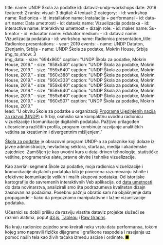 title: 
    name: UNDP Škola za podatke
id: dataviz-undp-workshops
date: 2019
featured: 2
ranks:
    visual: 3
    digital: 4 
    textual: 2
category: 
    - id: workshop
      name: Radionica
    - id: installation
      name: Instalacije + performansi
    - id: data-art
      name: Data umetnosti
    - id: dataviz
      name: Vizuelizacija podataka
    - id: interactive
      name: Interaktivna umetnost + dizajn
role:
    - id: maker
      name: Su-kreator
    - id: educator
      name: Edukator
medium:
    - id: dataviz
      name: Vizuelizacija podataka
    - id: workshop
      name: Radionica
presentation_title: Radionice
presentations:
    - year: 2019
      events:
        - name: <span class='italic-style'>UNDP Dataton</span>, Zrenjanin, Srbija
        - name: <span class='italic-style'>UNDP Škola za podatke</span>, Mokrin House, Srbija
img_to_show: 3       
img_data:
    - size: "694x960"
      caption: "UNDP Škola za podatke, Mokrin House, 2019."
    - size: "958x540"
      caption: "UNDP Škola za podatke, Mokrin House, 2019."
    - size: "959x640"
      caption: "UNDP Škola za podatke, Mokrin House, 2019."
    - size: "960x388"
      caption: "UNDP Škola za podatke, Mokrin House, 2019."
    - size: "960x333"
      caption: "UNDP Škola za podatke, Mokrin House, 2019."
    - size: "959x640"
      caption: "UNDP Škola za podatke, Mokrin House, 2019."
    - size: "959x640"
      caption: "UNDP Škola za podatke, Mokrin House, 2019."
    - size: "959x640"
      caption: "UNDP Škola za podatke, Mokrin House, 2019."
    - size: "960x507"
      caption: "UNDP Škola za podatke, Mokrin House, 2019."      
lead: "U okviru Škole za podatke u organizaciji <a href='https://www.rs.undp.org/content/serbia/en/home.html' target='_blank'>Programa Ujedinjenih nacija za razvoj (UNDP)</a> u Srbiji, osmislio sam kompaktnu uvodnu radionicu vizuelizacije i komunikacije digitalnih podataka. Pažljivo prilagođen učesnicima različitih profila, program kombinuje razvijanje analitičkih veština sa kreativnim i divergentnim mišljenjem."

<a href='https://www.rs.undp.org/content/serbia/en/home/presscenter/articles/2019/otvorene-prijave-za-jesenju-kolu-za-podatke.html' target='_blank'>Škola za podatke</a> je obrazovni program UNDP-a za polaznike koji dolaze iz javne administracije, nevladinog sektora, startapa, medija i akademske zajednice. Zamišljen je kao uvodni kurs u <span class='italic-style'>data-driven</span> tehnologije, statističke veštine, programerske alate, pravne okvire i tehnike vizuelizacije.

Kao završni segment Škole za podatke, moja radionica vizuelizacije i komunikacije digitalnih podataka bila je povećena razumevanju istinite i efektivne komunikacije velikih i malih skupova podataka. Od istorijske kartografije do savremenih interaktivnih Veb aplikacija, od <a href='/rad/projekti/category/data-art'>data umetnosti</a> do data novinarstva, analizirali smo šta podrazumeva kvalitetan dizajn zasnovan na podacima. Posebnu pažnju obratio sam na objašnjenje data propagande – kako da prepoznamo manipulativne i lažne vizuelizacije podataka.

Učesnici su dobili priliku da razviju vlastite <span class='italic-style'>dataviz</span> projekte služeći se raznim alatima, poput <a href='https://d3js.org/' target='_blank'>d3.js</a>, <a href='https://www.tableau.com/' target='_blank'>Tableau</a> i <a href='https://rawgraphs.io/' target='_blank'>Raw Graphs</a>.

Na kraju radionice zajedno smo kreirali neku vrstu <span class='italic-style'>data performansa</span>, tokom kojeg smo napravili fizičke dijagrame i grafikone raspodela i rasejanja uz pomoć naših tela kao živih tačaka između ascise i ordinate. <mark>&#9632;</mark>